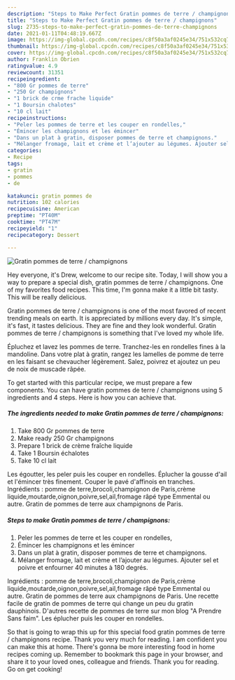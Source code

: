 ```yaml
---
description: "Steps to Make Perfect Gratin pommes de terre / champignons"
title: "Steps to Make Perfect Gratin pommes de terre / champignons"
slug: 2735-steps-to-make-perfect-gratin-pommes-de-terre-champignons
date: 2021-01-11T04:48:19.667Z
image: https://img-global.cpcdn.com/recipes/c8f50a3af0245e34/751x532cq70/gratin-pommes-de-terre-champignons-photo-principale-de-la-recette.jpg
thumbnail: https://img-global.cpcdn.com/recipes/c8f50a3af0245e34/751x532cq70/gratin-pommes-de-terre-champignons-photo-principale-de-la-recette.jpg
cover: https://img-global.cpcdn.com/recipes/c8f50a3af0245e34/751x532cq70/gratin-pommes-de-terre-champignons-photo-principale-de-la-recette.jpg
author: Franklin Obrien
ratingvalue: 4.9
reviewcount: 31351
recipeingredient:
- "800 Gr pommes de terre"
- "250 Gr champignons"
- "1 brick de crme frache liquide"
- "1 Boursin chalotes"
- "10 cl lait"
recipeinstructions:
- "Peler les pommes de terre et les couper en rondelles,"
- "Émincer les champignons et les émincer"
- "Dans un plat à gratin, disposer pommes de terre et champignons."
- "Mélanger fromage, lait et crème et l’ajouter au légumes. Ajouter sel et poivre et enfourner 40 minutes à 180 degrés."
categories:
- Recipe
tags:
- gratin
- pommes
- de

katakunci: gratin pommes de 
nutrition: 102 calories
recipecuisine: American
preptime: "PT40M"
cooktime: "PT47M"
recipeyield: "1"
recipecategory: Dessert

---
```



![Gratin pommes de terre / champignons](https://img-global.cpcdn.com/recipes/c8f50a3af0245e34/751x532cq70/gratin-pommes-de-terre-champignons-photo-principale-de-la-recette.jpg)

Hey everyone, it's Drew, welcome to our recipe site. Today, I will show you a way to prepare a special dish, gratin pommes de terre / champignons. One of my favorites food recipes. This time, I'm gonna make it a little bit tasty. This will be really delicious.

Gratin pommes de terre / champignons is one of the most favored of recent trending meals on earth. It is appreciated by millions every day. It's simple, it's fast, it tastes delicious. They are fine and they look wonderful. Gratin pommes de terre / champignons is something that I've loved my whole life.

Épluchez et lavez les pommes de terre. Tranchez-les en rondelles fines à la mandoline. Dans votre plat à gratin, rangez les lamelles de pomme de terre en les faisant se chevaucher légèrement. Salez, poivrez et ajoutez un peu de noix de muscade râpée.


To get started with this particular recipe, we must prepare a few components. You can have gratin pommes de terre / champignons using 5 ingredients and 4 steps. Here is how you can achieve that.

<!--inarticleads1-->

##### The ingredients needed to make Gratin pommes de terre / champignons:

1. Take 800 Gr pommes de terre
1. Make ready 250 Gr champignons
1. Prepare 1 brick de crème fraîche liquide
1. Take 1 Boursin échalotes
1. Take 10 cl lait


Les égoutter, les peler puis les couper en rondelles. Éplucher la gousse d&#39;ail et l&#39;émincer très finement. Couper le pavé d&#39;affinois en tranches. Ingrédients : pomme de terre,brocoli,champignon de Paris,crème liquide,moutarde,oignon,poivre,sel,ail,fromage râpé type Emmental ou autre. Gratin de pommes de terre aux champignons de Paris. 

<!--inarticleads2-->

##### Steps to make Gratin pommes de terre / champignons:

1. Peler les pommes de terre et les couper en rondelles,
1. Émincer les champignons et les émincer
1. Dans un plat à gratin, disposer pommes de terre et champignons.
1. Mélanger fromage, lait et crème et l’ajouter au légumes. Ajouter sel et poivre et enfourner 40 minutes à 180 degrés.


Ingrédients : pomme de terre,brocoli,champignon de Paris,crème liquide,moutarde,oignon,poivre,sel,ail,fromage râpé type Emmental ou autre. Gratin de pommes de terre aux champignons de Paris. Une recette facile de gratin de pommes de terre qui change un peu du gratin dauphinois. D&#39;autres recette de pommes de terre sur mon blog &#34;A Prendre Sans faim&#34;. Les éplucher puis les couper en rondelles. 

So that is going to wrap this up for this special food gratin pommes de terre / champignons recipe. Thank you very much for reading. I am confident you can make this at home. There's gonna be more interesting food in home recipes coming up. Remember to bookmark this page in your browser, and share it to your loved ones, colleague and friends. Thank you for reading. Go on get cooking!
